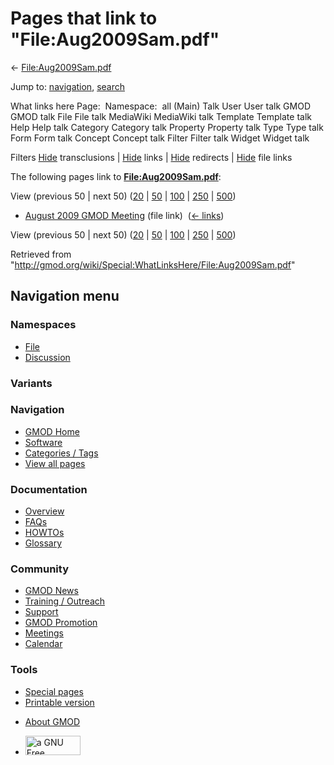 <div id="mw-page-base" class="noprint">

</div>

<div id="mw-head-base" class="noprint">

</div>

<div id="content" class="mw-body" role="main">

<span id="top"></span>

<div id="mw-js-message" style="display:none;">

</div>



# <span dir="auto">Pages that link to "File:Aug2009Sam.pdf"</span>

<div id="bodyContent">

<div id="contentSub">

← [File:Aug2009Sam.pdf](/wiki/File:Aug2009Sam.pdf "File:Aug2009Sam.pdf")

</div>

<div id="jump-to-nav" class="mw-jump">

Jump to: [navigation](#mw-navigation), [search](#p-search)

</div>

<div id="mw-content-text">

What links here Page:  Namespace:  all (Main) Talk User User talk GMOD
GMOD talk File File talk MediaWiki MediaWiki talk Template Template talk
Help Help talk Category Category talk Property Property talk Type Type
talk Form Form talk Concept Concept talk Filter Filter talk Widget
Widget talk

Filters
[Hide](/mediawiki/index.php?title=Special:WhatLinksHere/File:Aug2009Sam.pdf&hidetrans=1 "Special:WhatLinksHere/File:Aug2009Sam.pdf")
transclusions \|
[Hide](/mediawiki/index.php?title=Special:WhatLinksHere/File:Aug2009Sam.pdf&hidelinks=1 "Special:WhatLinksHere/File:Aug2009Sam.pdf")
links \|
[Hide](/mediawiki/index.php?title=Special:WhatLinksHere/File:Aug2009Sam.pdf&hideredirs=1 "Special:WhatLinksHere/File:Aug2009Sam.pdf")
redirects \|
[Hide](/mediawiki/index.php?title=Special:WhatLinksHere/File:Aug2009Sam.pdf&hideimages=1 "Special:WhatLinksHere/File:Aug2009Sam.pdf")
file links

The following pages link to
**[File:Aug2009Sam.pdf](/wiki/File:Aug2009Sam.pdf "File:Aug2009Sam.pdf")**:

View (previous 50 \| next 50)
([20](/mediawiki/index.php?title=Special:WhatLinksHere/File:Aug2009Sam.pdf&limit=20 "Special:WhatLinksHere/File:Aug2009Sam.pdf")
\|
[50](/mediawiki/index.php?title=Special:WhatLinksHere/File:Aug2009Sam.pdf&limit=50 "Special:WhatLinksHere/File:Aug2009Sam.pdf")
\|
[100](/mediawiki/index.php?title=Special:WhatLinksHere/File:Aug2009Sam.pdf&limit=100 "Special:WhatLinksHere/File:Aug2009Sam.pdf")
\|
[250](/mediawiki/index.php?title=Special:WhatLinksHere/File:Aug2009Sam.pdf&limit=250 "Special:WhatLinksHere/File:Aug2009Sam.pdf")
\|
[500](/mediawiki/index.php?title=Special:WhatLinksHere/File:Aug2009Sam.pdf&limit=500 "Special:WhatLinksHere/File:Aug2009Sam.pdf"))

- [August 2009 GMOD
  Meeting](/wiki/August_2009_GMOD_Meeting "August 2009 GMOD Meeting")
  (file link) ‎ <span class="mw-whatlinkshere-tools">([←
  links](/mediawiki/index.php?title=Special:WhatLinksHere&target=August+2009+GMOD+Meeting "Special:WhatLinksHere"))</span>

View (previous 50 \| next 50)
([20](/mediawiki/index.php?title=Special:WhatLinksHere/File:Aug2009Sam.pdf&limit=20 "Special:WhatLinksHere/File:Aug2009Sam.pdf")
\|
[50](/mediawiki/index.php?title=Special:WhatLinksHere/File:Aug2009Sam.pdf&limit=50 "Special:WhatLinksHere/File:Aug2009Sam.pdf")
\|
[100](/mediawiki/index.php?title=Special:WhatLinksHere/File:Aug2009Sam.pdf&limit=100 "Special:WhatLinksHere/File:Aug2009Sam.pdf")
\|
[250](/mediawiki/index.php?title=Special:WhatLinksHere/File:Aug2009Sam.pdf&limit=250 "Special:WhatLinksHere/File:Aug2009Sam.pdf")
\|
[500](/mediawiki/index.php?title=Special:WhatLinksHere/File:Aug2009Sam.pdf&limit=500 "Special:WhatLinksHere/File:Aug2009Sam.pdf"))

</div>

<div class="printfooter">

Retrieved from
"<http://gmod.org/wiki/Special:WhatLinksHere/File:Aug2009Sam.pdf>"

</div>

<div id="catlinks" class="catlinks catlinks-allhidden">

</div>

<div class="visualClear">

</div>

</div>

</div>

<div id="mw-navigation">

## Navigation menu

<div id="mw-head">



<div id="left-navigation">

<div id="p-namespaces" class="vectorTabs" role="navigation"
aria-labelledby="p-namespaces-label">

### Namespaces

- <span id="ca-nstab-image"><a href="/wiki/File:Aug2009Sam.pdf" accesskey="c"
  title="View the file page [c]">File</a></span>
- <span id="ca-talk"><a
  href="/mediawiki/index.php?title=File_talk:Aug2009Sam.pdf&amp;action=edit&amp;redlink=1"
  accesskey="t"
  title="Discussion about the content page [t]">Discussion</a></span>

</div>

<div id="p-variants" class="vectorMenu emptyPortlet" role="navigation"
aria-labelledby="p-variants-label">

### 

### Variants[](#)

<div class="menu">

</div>

</div>

</div>

<div id="right-navigation">





</div>



</div>

</div>

</div>

<div id="mw-panel">

<div id="p-logo" role="banner">

<a href="/wiki/Main_Page"
style="background-image: url(http://gmod.org/images/GMOD-cogs.png);"
title="Visit the main page"></a>

</div>

<div id="p-Navigation" class="portal" role="navigation"
aria-labelledby="p-Navigation-label">

### Navigation

<div class="body">

- <span id="n-GMOD-Home">[GMOD Home](/wiki/Main_Page)</span>
- <span id="n-Software">[Software](/wiki/GMOD_Components)</span>
- <span id="n-Categories-.2F-Tags">[Categories /
  Tags](/wiki/Categories)</span>
- <span id="n-View-all-pages">[View all
  pages](/wiki/Special:AllPages)</span>

</div>

</div>

<div id="p-Documentation" class="portal" role="navigation"
aria-labelledby="p-Documentation-label">

### Documentation

<div class="body">

- <span id="n-Overview">[Overview](/wiki/Overview)</span>
- <span id="n-FAQs">[FAQs](/wiki/Category:FAQ)</span>
- <span id="n-HOWTOs">[HOWTOs](/wiki/Category:HOWTO)</span>
- <span id="n-Glossary">[Glossary](/wiki/Glossary)</span>

</div>

</div>

<div id="p-Community" class="portal" role="navigation"
aria-labelledby="p-Community-label">

### Community

<div class="body">

- <span id="n-GMOD-News">[GMOD News](/wiki/GMOD_News)</span>
- <span id="n-Training-.2F-Outreach">[Training /
  Outreach](/wiki/Training_and_Outreach)</span>
- <span id="n-Support">[Support](/wiki/Support)</span>
- <span id="n-GMOD-Promotion">[GMOD
  Promotion](/wiki/GMOD_Promotion)</span>
- <span id="n-Meetings">[Meetings](/wiki/Meetings)</span>
- <span id="n-Calendar">[Calendar](/wiki/Calendar)</span>

</div>

</div>

<div id="p-tb" class="portal" role="navigation"
aria-labelledby="p-tb-label">

### Tools

<div class="body">

- <span id="t-specialpages"><a href="/wiki/Special:SpecialPages" accesskey="q"
  title="A list of all special pages [q]">Special pages</a></span>
- <span id="t-print"><a
  href="/mediawiki/index.php?title=Special:WhatLinksHere/File:Aug2009Sam.pdf&amp;printable=yes"
  rel="alternate" accesskey="p"
  title="Printable version of this page [p]">Printable version</a></span>

</div>

</div>

</div>

</div>

<div id="footer" role="contentinfo">

- <span id="footer-places-about">[About
  GMOD](/wiki/GMOD:About "GMOD:About")</span>

<!-- -->

- <span id="footer-copyrightico">[<img src="http://www.gnu.org/graphics/gfdl-logo-small.png" width="88"
  height="31" alt="a GNU Free Documentation License" />](http://www.gnu.org/licenses/fdl-1.3.html)</span>




</div>
